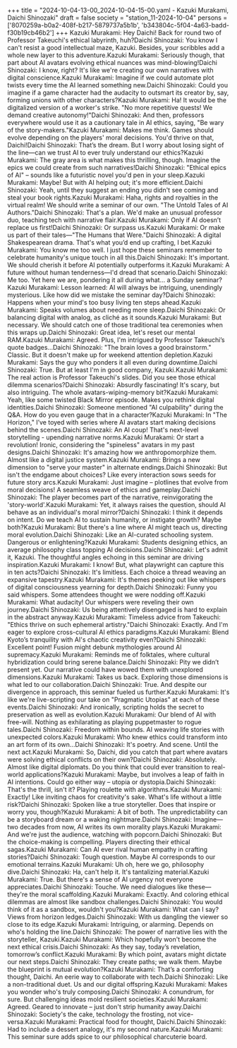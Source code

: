 +++
title = "2024-10-04-13-00_2024-10-04-15-00.yaml - Kazuki Murakami, Daichi Shinozaki"
draft = false
society = "station_11-2024-10-04"
persons = ['8070259a-b0a2-408f-b217-5879737a5b1b', 'b343804c-5f04-4a63-badd-f30b19cb46b2']
+++
Kazuki Murakami: Hey Daichi! Back for round two of Professor Takeuchi's ethical labyrinth, huh?Daichi Shinozaki: You know I can't resist a good intellectual maze, Kazuki. Besides, your scribbles add a whole new layer to this adventure.Kazuki Murakami: Seriously though, that part about AI avatars evolving ethical nuances was mind-blowing!Daichi Shinozaki: I know, right? It's like we're creating our own narratives with digital conscience.Kazuki Murakami: Imagine if we could automate plot twists every time the AI learned something new.Daichi Shinozaki: Could you imagine if a game character had the audacity to outsmart its creator by, say, forming unions with other characters?Kazuki Murakami: Ha! It would be the digitalized version of a worker's strike. "No more repetitive quests! We demand creative autonomy!"Daichi Shinozaki: And then, professors everywhere would use it as a cautionary tale in AI ethics, saying, "Be wary of the story-makers."Kazuki Murakami: Makes me think. Games should evolve depending on the players' moral decisions. You'd thrive on that, Daichi!Daichi Shinozaki: That’s the dream. But I worry about losing sight of the line—can we trust AI to ever truly understand our ethics?Kazuki Murakami: The gray area is what makes this thrilling, though. Imagine the epics we could create from such narratives!Daichi Shinozaki: "Ethical epics of AI" – sounds like a futuristic novel you'd pen in your sleep.Kazuki Murakami: Maybe! But with AI helping out; it's more efficient.Daichi Shinozaki: Yeah, until they suggest an ending you didn't see coming and steal your book rights.Kazuki Murakami: Haha, rights and royalties in the virtual realm! We should write a seminar of our own. "The Untold Tales of AI Authors."Daichi Shinozaki: That's a plan. We'd make an unusual professor duo, teaching tech with narrative flair.Kazuki Murakami: Only if AI doesn’t replace us first!Daichi Shinozaki: Or surpass us.Kazuki Murakami: Or make us part of their tales—"The Humans that Were."Daichi Shinozaki: A digital Shakespearean drama. That's what you’d end up crafting, I bet.Kazuki Murakami: You know me too well. I just hope these seminars remember to celebrate humanity's unique touch in all this.Daichi Shinozaki: It's important. We should cherish it before AI potentially outperforms it.Kazuki Murakami: A future without human tenderness—I'd dread that scenario.Daichi Shinozaki: Me too. Yet here we are, pondering it all during what... a Sunday seminar?Kazuki Murakami: Lesson learned: AI will always be intriguing, unendingly mysterious. Like how did we mistake the seminar day?Daichi Shinozaki: Happens when your mind's too busy living ten steps ahead.Kazuki Murakami: Speaks volumes about needing more sleep.Daichi Shinozaki: Or balancing digital with analog, as cliché as it sounds.Kazuki Murakami: But necessary. We should catch one of those traditional tea ceremonies when this wraps up.Daichi Shinozaki: Great idea, let's reset our mental RAM.Kazuki Murakami: Agreed. Plus, I'm intrigued by Professor Takeuchi’s quote badges...Daichi Shinozaki: "The brain loves a good brainstorm." Classic. But it doesn't make up for weekend attention depletion.Kazuki Murakami: Says the guy who ponders it all even during downtime.Daichi Shinozaki: True. But at least I'm in good company, Kazuki.Kazuki Murakami: The real action is Professor Takeuchi's slides. Did you see those ethical dilemma scenarios?Daichi Shinozaki: Absurdly fascinating! It's scary, but also intriguing. The whole avatars-wiping-memory bit?Kazuki Murakami: Yeah, like some twisted Black Mirror episode. Makes you rethink digital identities.Daichi Shinozaki: Someone mentioned "AI culpability" during the Q&A. How do you even gauge that in a character?Kazuki Murakami: In "The Horizon," I’ve toyed with series where AI avatars start making decisions behind the scenes.Daichi Shinozaki: An AI coup! That's next-level storytelling - upending narrative norms.Kazuki Murakami: Or start a revolution! Ironic, considering the "spineless" avatars in my past designs.Daichi Shinozaki: It's amazing how we anthropomorphize them. Almost like a digital justice system.Kazuki Murakami: Brings a new dimension to "serve your master" in alternate endings.Daichi Shinozaki: But isn't the endgame about choices? Like every interaction sows seeds for future story arcs.Kazuki Murakami: Just imagine – plotlines that evolve from moral decisions! A seamless weave of ethics and gameplay.Daichi Shinozaki: The player becomes part of the narrative, reinvigorating the 'story-world'.Kazuki Murakami: Yet, it always raises the question, should AI behave as an individual's moral mirror?Daichi Shinozaki: I think it depends on intent. Do we teach AI to sustain humanity, or instigate growth? Maybe both?Kazuki Murakami: But there's a line where AI might teach us, directing moral evolution.Daichi Shinozaki: Like an AI-curated schooling system. Dangerous or enlightening?Kazuki Murakami: Students designing ethics, an average philosophy class topping AI decisions.Daichi Shinozaki: Let's admit it, Kazuki. The thoughtful angles echoing in this seminar are driving inspiration.Kazuki Murakami: I know! But, what playwright can capture this in ten acts?Daichi Shinozaki: It's limitless. Each choice a thread weaving an expansive tapestry.Kazuki Murakami: It's themes peeking out like whispers of digital consciousness yearning for depth.Daichi Shinozaki: Funny you said whispers. Some attendees thought we were nodding off.Kazuki Murakami: What audacity! Our whispers were reveling their own journey.Daichi Shinozaki: Us being attentively disengaged is hard to explain in the abstract anyway.Kazuki Murakami: Timeless advice from Takeuchi: "Ethics thrive on such ephemeral artistry."Daichi Shinozaki: Exactly. And I'm eager to explore cross-cultural AI ethics paradigms.Kazuki Murakami: Blend Kyoto’s tranquility with AI's chaotic creativity even?Daichi Shinozaki: Excellent point! Fusion might debunk mythologies around AI supremacy.Kazuki Murakami: Reminds me of folktales, where cultural hybridization could bring serene balance.Daichi Shinozaki: Pity we didn’t present yet. Our narrative could have wowed them with unexplored dimensions.Kazuki Murakami: Takes us back. Exploring those dimensions is what led to our collaboration.Daichi Shinozaki: True. And despite our divergence in approach, this seminar fueled us further.Kazuki Murakami: It's like we're live-scripting our take on "Pragmatic Utopias" at each of these events.Daichi Shinozaki: And ironically, scripting holds the secret to preservation as well as evolution.Kazuki Murakami: Our blend of AI with free-will. Nothing as exhilarating as playing puppetmaster to rogue tales.Daichi Shinozaki: Freedom within bounds. AI weaving life stories with unexpected colors.Kazuki Murakami: Who knew ethics could transform into an art form of its own...Daichi Shinozaki: It's poetry. And scene. Until the next act.Kazuki Murakami: So, Daichi, did you catch that part where avatars were solving ethical conflicts on their own?Daichi Shinozaki: Absolutely. Almost like digital diplomats. Do you think that could ever transition to real-world applications?Kazuki Murakami: Maybe, but involves a leap of faith in AI intentions. Could go either way – utopia or dystopia.Daichi Shinozaki: That's the thrill, isn't it? Playing roulette with algorithms.Kazuki Murakami: Exactly! Like inviting chaos for creativity's sake. What's life without a little risk?Daichi Shinozaki: Spoken like a true storyteller. Does that inspire or worry you, though?Kazuki Murakami: A bit of both. The unpredictability can be a storyboard dream or a waking nightmare.Daichi Shinozaki: Imagine—two decades from now, AI writes its own morality plays.Kazuki Murakami: And we're just the audience, watching with popcorn.Daichi Shinozaki: But the choice-making is compelling. Players directing their ethical sagas.Kazuki Murakami: Can AI ever rival human empathy in crafting stories?Daichi Shinozaki: Tough question. Maybe AI corresponds to our emotional terrains.Kazuki Murakami: Uh oh, here we go, philosophy dive.Daichi Shinozaki: Ha, can't help it. It's tantalizing material.Kazuki Murakami: True. But there's a sense of AI urgency not everyone appreciates.Daichi Shinozaki: Touche. We need dialogues like these—they're the moral scaffolding.Kazuki Murakami: Exactly. And coloring ethical dilemmas are almost like sandbox challenges.Daichi Shinozaki: You would think of it as a sandbox, wouldn't you?Kazuki Murakami: What can I say? Views from horizon ledges.Daichi Shinozaki: With us dangling the viewer so close to its edge.Kazuki Murakami: Intriguing, or alarming. Depends on who's holding the line.Daichi Shinozaki: The power of narrative lies with the storyteller, Kazuki.Kazuki Murakami: Which hopefully won't become the next ethical crisis.Daichi Shinozaki: As they say, today’s revelation, tomorrow’s conflict.Kazuki Murakami: By which point, avatars might dictate our next steps.Daichi Shinozaki: They create paths; we walk them. Maybe the blueprint is mutual evolution?Kazuki Murakami: That’s a comforting thought, Daichi. An eerie way to collaborate with tech.Daichi Shinozaki: Like a non-traditional duet. Us and our digital offspring.Kazuki Murakami: Makes you wonder who's truly composing.Daichi Shinozaki: A conundrum, for sure. But challenging ideas mold resilient societies.Kazuki Murakami: Agreed. Geared to innovate – just don't strip humanity away.Daichi Shinozaki: Society's the cake, technology the frosting, not vice-versa.Kazuki Murakami: Practical food for thought, Daichi.Daichi Shinozaki: Had to include a dessert analogy, it's my second nature.Kazuki Murakami: This seminar sure adds spice to our philosophical charcuterie board.
